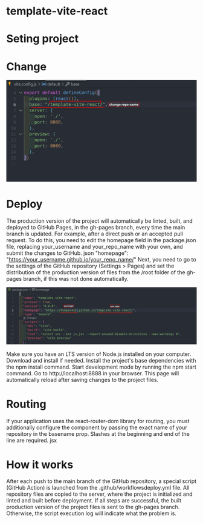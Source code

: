 # template-vite-react


# Seting project

# Change
![vite.config](./setting-vite/config-vite.png)

# Deploy 
The production version of the project will automatically be linted, built, and deployed to GitHub Pages, in the gh-pages branch, every time the
main branch is updated. For example, after a direct push or an accepted pull request. To do this, you need to edit the homepage field in the
package.json file, replacing your_username and your_repo_name with your own, and submit the changes to GitHub. 
json "homepage": "https://your_username.github.io/your_repo_name/" 
Next, you need to go to the settings of the GitHub repository (Settings > Pages) and set the distribution of the production version of files from
the /root folder of the gh-pages branch, if this was not done automatically. 

![package](./setting-vite/package.png)


Make sure you have an LTS version of Node.js installed on your computer. Download and install if needed.
Install the project's base dependencies with the npm install command.
Start development mode by running the npm start command.
Go to http://localhost:8888 in your browser. This page will automatically reload after saving changes to the project files. 

# Routing 

If your application uses the react-router-dom library for routing, you must additionally configure the <BrowserRouter> component by
passing the exact name of your repository in the basename prop. Slashes at the beginning and end of the line are required. 
jsx <BrowserRouter basename="/your_repo_name/"> <App /> </BrowserRouter> 


# How it works 

After each push to the main branch of the GitHub repository, a special script (GitHub Action) is launched from the .github/workflowsdeploy.yml file.
All repository files are copied to the server, where the project is initialized and linted and built before deployment.
If all steps are successful, the built production version of the project files is sent to the gh-pages branch. Otherwise, the script execution
log will indicate what the problem is.